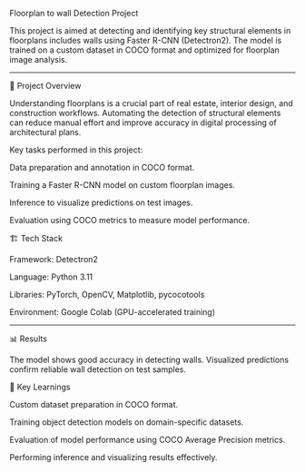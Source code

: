 Floorplan to wall Detection Project

This project is aimed at detecting and identifying key structural elements in floorplans includes  walls  using Faster R-CNN (Detectron2). The model is trained on a custom dataset in COCO format and optimized for floorplan image analysis.


---

📌 Project Overview

Understanding floorplans is a crucial part of real estate, interior design, and construction workflows. Automating the detection of structural elements can reduce manual effort and improve accuracy in digital processing of architectural plans.

Key tasks performed in this project:

Data preparation and annotation in COCO format.

Training a Faster R-CNN model on custom floorplan images.

Inference to visualize predictions on test images.

Evaluation using COCO metrics to measure model performance.





🏗 Tech Stack

Framework: Detectron2

Language: Python 3.11

Libraries: PyTorch, OpenCV, Matplotlib, pycocotools

Environment: Google Colab (GPU-accelerated training)



---

📊 Results

The model shows good accuracy in detecting walls.
Visualized predictions confirm reliable wall detection on test samples.




🔑 Key Learnings

Custom dataset preparation in COCO format.

Training object detection models on domain-specific datasets.

Evaluation of model performance using COCO Average Precision metrics.

Performing inference and visualizing results effectively.
